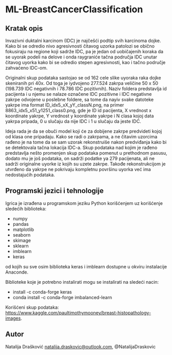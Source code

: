 # ML-BreastCancerClassification

## Kratak opis

Invazivni duktalni karcinom (IDC) je najčešći podtip svih karcinoma dojke. Kako bi se odredio nivo agresivnosti čitavog uzorka patolozi se obično fokusiraju na regione koji sadrže IDC, pa je jedan od uobičajenih koraka da se uyorak podeli na delove i onda raygraniće tačna područja IDC unutar čitavog uyorka kako bi se odredio stepen agresivnosti, kao i tačno područje zahvaćeno IDC-om.

Originalni skup podataka sastojao se od 162 cele slike uyoraka raka dojke skeniranih pri 40x. Od toga je iydvojeno 277.524 zakrpa veličine 50 x 50 (198.739 IDC negativnih i 78.786 IDC pozitivnih). Naziv foldera predstavlja id pacijenta i u njemu se nalaze označene IDC pozitivne i IDC negativne zakrpe odvojene u poslebne foldere, sa tome da nayiv svake datoteke yakrpe ima format ID_idx5_xX_yY_classN.png, na primer 8863_idx5_x51_y1251_class0.png, gde je ID id pacijenta, X vrednost x koordinate yakrpe, Y vrednost y koordinate yakrpe i N clasa kojoj data yakrpa pripada, 0 u slučaju da nije IDC i 1 u slučaju da jeste IDC.

Ideja rada je da se obuči model koji će za dobijene zakrpe predvideti kojoj od klasa one pripadaju. Kako se radi o zakrpama, a ne čitavim uzorcima rađeno je na tome da se sam uzorak rekonstruiše nakon predviđanja kako bi se detektovala tačna lokacija IDC-a. Skup podataka nad kojim je rađeno predstavlja nešto promenjen skup podataka pomenut u prethodnom pasusu, dodato mu je još podataka, on sadrži podatke ya 279 pacijenata, ali ne sadrži originalne uyorke iz kojih su uzete zakrpe. Takođe rekonstrukcijom je utvrđeno da yakrpe ne pokrivaju kompletnu površinu uyorka već ima nedostajućih podataka.

## Programski jezici i tehnologije

Igrica je izrađena u programskom jeziku Python korišćenjem uz korišćenje sledećih biblioteka:
  * numpy
  * pandas
  * matplotlib
  * seaborn
  * skimage
  * sklearn
  * imblearn
  * keras
 
od kojih su sve osim biblioteka keras i imblearn dostupne u okviru instalacije Anaconde.

Biblioteke koje je potrebno instalirati mogu se instalirati na sledeći nacin:
  * install -c conda-forge keras
  * conda install -c conda-forge imbalanced-learn

Korišćeni skup podataka: https://www.kaggle.com/paultimothymooney/breast-histopathology-images.

## Autor
  Natalija Drašković natalija.draskovic@outlook.com, @NatalijaDraskovic
